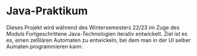 # Java-Praktikum
Dieses Projekt wird während des Wintersemesters 22/23 im Zuge des Moduls Fortgeschrittene Java-Technologien iterativ entwickelt. Ziel ist es es, einen zellilären Automaten zu entwickeln, bei dem man in der UI selber Aumaten programmieren kann.
